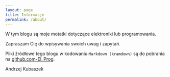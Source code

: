 ```yaml
---
layout: page
title: Informacje
permalink: /about/
---
```


W tym blogu są moje motatki  dotyczące elektroniki lub programowania.

Zapraszam Cię do wpisywania swoich uwag i zapytań.

Pliki źródłowe tego blogu  w kodowaniu `Markdown (kramdown)` są do pobrania na [github.com-El_Prog](https://github.com/andrzejQ/El_Prog). 

Andrzej Kubaszek


